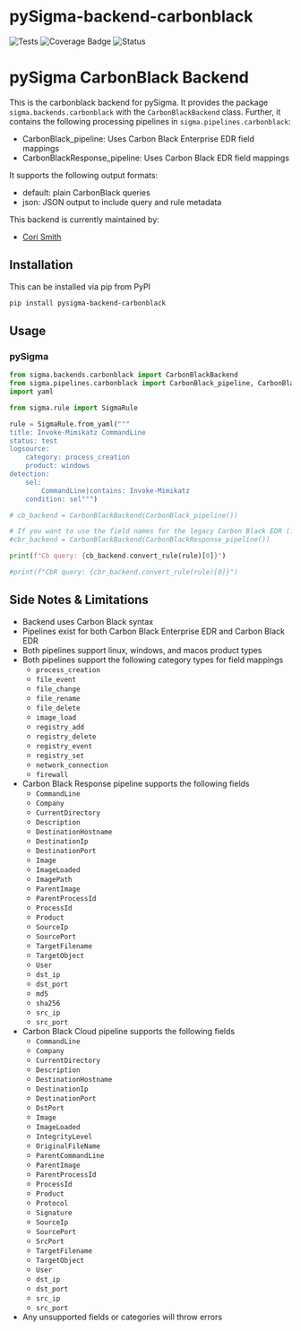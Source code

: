 # pySigma-backend-carbonblack

![Tests](https://github.com/7RedViolin/pySigma-backend-carbonblack/actions/workflows/test.yml/badge.svg)
![Coverage Badge](https://img.shields.io/endpoint?url=https://gist.githubusercontent.com/7RedViolin/430d03b407f337c2b20029c356355f8a/raw/7RedViolin-pySigma-backend-carbonblack.json)
![Status](https://img.shields.io/badge/Status-stable-green)

# pySigma CarbonBlack Backend

This is the carbonblack backend for pySigma. It provides the package `sigma.backends.carbonblack` with the `CarbonBlackBackend` class.
Further, it contains the following processing pipelines in `sigma.pipelines.carbonblack`:

* CarbonBlack_pipeline: Uses Carbon Black Enterprise EDR field mappings
* CarbonBlackResponse_pipeline: Uses Carbon Black EDR field mappings

It supports the following output formats:

* default: plain CarbonBlack queries
* json: JSON output to include query and rule metadata

This backend is currently maintained by:

* [Cori Smith](https://github.com/7RedViolin/)

## Installation
This can be installed via pip from PyPI

```bash
pip install pysigma-backend-carbonblack
```

## Usage

### pySigma
```python
from sigma.backends.carbonblack import CarbonBlackBackend
from sigma.pipelines.carbonblack import CarbonBlack_pipeline, CarbonBlackResponse_pipeline
import yaml

from sigma.rule import SigmaRule

rule = SigmaRule.from_yaml("""
title: Invoke-Mimikatz CommandLine
status: test
logsource:
    category: process_creation
    product: windows
detection:
    sel:
        CommandLine|contains: Invoke-Mimikatz
    condition: sel""")

# cb_backend = CarbonBlackBackend(CarbonBlack_pipeline())

# If you want to use the field names for the legacy Carbon Black EDR (fka Response)
#cbr_backend = CarbonBlackBackend(CarbonBlackResponse_pipeline())

print(f"Cb query: {cb_backend.convert_rule(rule)[0]}")

#print(f"CbR query: {cbr_backend.convert_rule(rule)[0]}")
```

## Side Notes &  Limitations
- Backend uses Carbon Black syntax
- Pipelines exist for both Carbon Black Enterprise EDR and Carbon Black EDR
- Both pipelines support linux, windows, and macos product types
- Both pipelines support the following category types for field mappings
  - `process_creation`
  - `file_event`
  - `file_change`
  - `file_rename`
  - `file_delete`
  - `image_load`
  - `registry_add`
  - `registry_delete`
  - `registry_event`
  - `registry_set`
  - `network_connection`
  - `firewall`
- Carbon Black Response pipeline supports the following fields
  - `CommandLine`
  - `Company`
  - `CurrentDirectory`
  - `Description`
  - `DestinationHostname`
  - `DestinationIp`
  - `DestinationPort`
  - `Image`
  - `ImageLoaded`
  - `ImagePath`
  - `ParentImage`
  - `ParentProcessId`
  - `ProcessId`
  - `Product`
  - `SourceIp`
  - `SourcePort`
  - `TargetFilename`
  - `TargetObject`
  - `User`
  - `dst_ip`
  - `dst_port`
  - `md5`
  - `sha256`
  - `src_ip`
  - `src_port`
- Carbon Black Cloud pipeline supports the following fields
  - `CommandLine`
  - `Company`
  - `CurrentDirectory`
  - `Description`
  - `DestinationHostname`
  - `DestinationIp`
  - `DestinationPort`
  - `DstPort`
  - `Image`
  - `ImageLoaded`
  - `IntegrityLevel`
  - `OriginalFileName`
  - `ParentCommandLine`
  - `ParentImage`
  - `ParentProcessId`
  - `ProcessId`
  - `Product`
  - `Protocol`
  - `Signature`
  - `SourceIp`
  - `SourcePort`
  - `SrcPort`
  - `TargetFilename`
  - `TargetObject`
  - `User`
  - `dst_ip`
  - `dst_port`
  - `src_ip`
  - `src_port`
- Any unsupported fields or categories will throw errors
